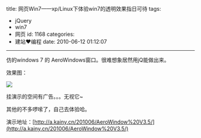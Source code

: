 title: 网页Win7——xp/Linux下体验win7的透明效果指日可待
tags:
  - jQuery
  - win7
  - 网页
id: 1168
categories:
  - 建站❤编程
date: 2010-06-12 01:12:07
---

仿的windows 7 的 AeroWindows窗口。很难想象居然用jQ能做出来。

效果图：<!--more-->

[![](http://a.kainy.cn/201006/%E7%BD%91%E9%A1%B5win7%20%E9%80%8F%E6%98%8E%E6%95%88%E6%9E%9C.png)](http://a.kainy.cn/201006/%E7%BD%91%E9%A1%B5win7%20%E9%80%8F%E6%98%8E%E6%95%88%E6%9E%9C.png)<!--more-->

挂演示的空间有广告。。。无视它~

其他的不多啰嗦了，自己去体验哈。

演示地址：[http://a.kainy.cn/201006/AeroWindow%20V3.5/](http://a.kainy.cn/201006/AeroWindow%20V3.5/)